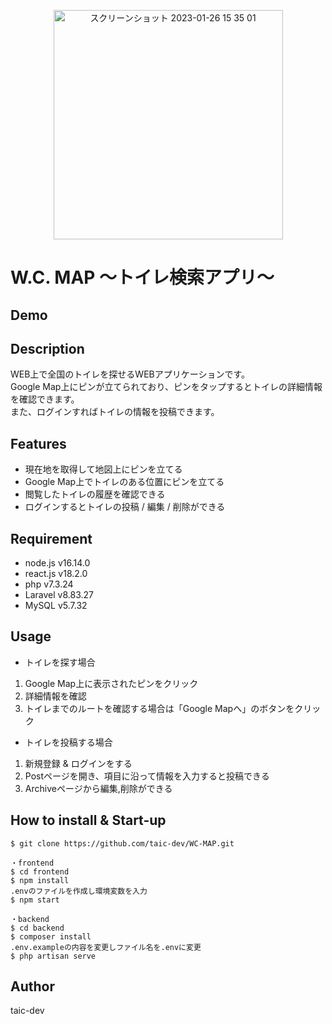 <p align="center">
<img width="367" alt="スクリーンショット 2023-01-26 15 35 01" src="https://user-images.githubusercontent.com/52269577/214772336-44086867-f24b-40da-997b-863ab842b2a7.png">
</p>

# W.C. MAP 〜トイレ検索アプリ〜

## Demo

## Description
WEB上で全国のトイレを探せるWEBアプリケーションです。<br>
Google Map上にピンが立てられており、ピンをタップするとトイレの詳細情報を確認できます。<br>
また、ログインすればトイレの情報を投稿できます。

## Features
- 現在地を取得して地図上にピンを立てる
- Google Map上でトイレのある位置にピンを立てる
- 閲覧したトイレの履歴を確認できる
- ログインするとトイレの投稿 / 編集 / 削除ができる 

## Requirement
- node.js v16.14.0
- react.js v18.2.0
- php v7.3.24
- Laravel v8.83.27
- MySQL v5.7.32

## Usage
- トイレを探す場合
1. Google Map上に表示されたピンをクリック
2. 詳細情報を確認
3. トイレまでのルートを確認する場合は「Google Mapへ」のボタンをクリック

- トイレを投稿する場合
1. 新規登録 & ログインをする
2. Postページを開き、項目に沿って情報を入力すると投稿できる
3. Archiveページから編集,削除ができる

## How to install & Start-up
```
$ git clone https://github.com/taic-dev/WC-MAP.git

・frontend
$ cd frontend
$ npm install
.envのファイルを作成し環境変数を入力
$ npm start

・backend
$ cd backend
$ composer install
.env.exampleの内容を変更しファイル名を.envに変更
$ php artisan serve
```

## Author
taic-dev
